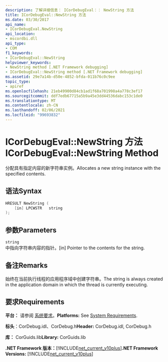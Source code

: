```yaml
---
description: 了解详细信息： ICorDebugEval：： NewString 方法
title: ICorDebugEval::NewString 方法
ms.date: 03/30/2017
api_name:
- ICorDebugEval.NewString
api_location:
- mscordbi.dll
api_type:
- COM
f1_keywords:
- ICorDebugEval::NewString
helpviewer_keywords:
- NewString method [.NET Framework debugging]
- ICorDebugEval::NewString method [.NET Framework debugging]
ms.assetid: 29e7a14b-d50e-4852-bfda-011b76c0c9ee
topic_type:
- apiref
ms.openlocfilehash: 21eb49900d84cb1ad1f68a701998a4a778c3ef17
ms.sourcegitcommit: ddf7edb67715a5b9a45e3dd44536dabc153c1de0
ms.translationtype: MT
ms.contentlocale: zh-CN
ms.lasthandoff: 02/06/2021
ms.locfileid: "99693832"
---
```

# <a name="icordebugevalnewstring-method"></a><span data-ttu-id="58beb-103">ICorDebugEval::NewString 方法</span><span class="sxs-lookup"><span data-stu-id="58beb-103">ICorDebugEval::NewString Method</span></span>

<span data-ttu-id="58beb-104">分配具有指定内容的新字符串实例。</span><span class="sxs-lookup"><span data-stu-id="58beb-104">Allocates a new string instance with the specified contents.</span></span>  
  
## <a name="syntax"></a><span data-ttu-id="58beb-105">语法</span><span class="sxs-lookup"><span data-stu-id="58beb-105">Syntax</span></span>  
  
```cpp  
HRESULT NewString (  
    [in] LPCWSTR   string  
);  
```  
  
## <a name="parameters"></a><span data-ttu-id="58beb-106">参数</span><span class="sxs-lookup"><span data-stu-id="58beb-106">Parameters</span></span>  

 `string`  
 <span data-ttu-id="58beb-107">中指向字符串内容的指针。</span><span class="sxs-lookup"><span data-stu-id="58beb-107">[in] Pointer to the contents for the string.</span></span>  
  
## <a name="remarks"></a><span data-ttu-id="58beb-108">备注</span><span class="sxs-lookup"><span data-stu-id="58beb-108">Remarks</span></span>  

 <span data-ttu-id="58beb-109">始终在当前执行线程的应用程序域中创建字符串。</span><span class="sxs-lookup"><span data-stu-id="58beb-109">The string is always created in the application domain in which the thread is currently executing.</span></span>  
  
## <a name="requirements"></a><span data-ttu-id="58beb-110">要求</span><span class="sxs-lookup"><span data-stu-id="58beb-110">Requirements</span></span>  

 <span data-ttu-id="58beb-111">**平台：** 请参阅 [系统要求](../../get-started/system-requirements.md)。</span><span class="sxs-lookup"><span data-stu-id="58beb-111">**Platforms:** See [System Requirements](../../get-started/system-requirements.md).</span></span>  
  
 <span data-ttu-id="58beb-112">**标头**：CorDebug.idl、CorDebug.h</span><span class="sxs-lookup"><span data-stu-id="58beb-112">**Header:** CorDebug.idl, CorDebug.h</span></span>  
  
 <span data-ttu-id="58beb-113">**库：** CorGuids.lib</span><span class="sxs-lookup"><span data-stu-id="58beb-113">**Library:** CorGuids.lib</span></span>  
  
 <span data-ttu-id="58beb-114">**.NET Framework 版本：**[!INCLUDE[net_current_v10plus](../../../../includes/net-current-v10plus-md.md)]</span><span class="sxs-lookup"><span data-stu-id="58beb-114">**.NET Framework Versions:** [!INCLUDE[net_current_v10plus](../../../../includes/net-current-v10plus-md.md)]</span></span>
